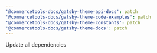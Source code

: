 ```yaml
---
'@commercetools-docs/gatsby-theme-api-docs': patch
'@commercetools-docs/gatsby-theme-code-examples': patch
'@commercetools-docs/gatsby-theme-constants': patch
'@commercetools-docs/gatsby-theme-docs': patch
---
```


Update all dependencies
